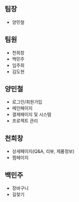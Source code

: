 ## 팀장
- 양민철
## 팀원
- 천희창
- 백민주
- 임주희
- 김도현

## 양민철
- 로그인/회원가입
- 메인페이지
- 결제페이지 및 시스템
- 프로젝트 관리

## 천희창
- 상세페이지(Q&A, 리뷰, 제품정보)
- 찜페이지

## 백민주
- 장바구니
- 길찾기
